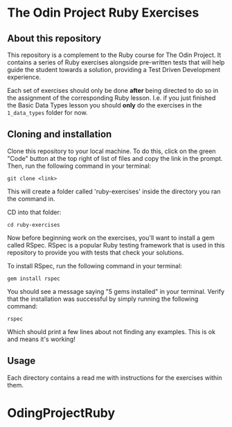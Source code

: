 # The Odin Project Ruby Exercises

## About this repository

This repository is a complement to the Ruby course for The Odin Project. It contains a series of Ruby exercises alongside pre-written tests that will help guide the student towards a solution, providing a Test Driven Development experience.

Each set of exercises should only be done **after** being directed to do so in the assignment of the corresponding Ruby lesson. I.e. if you just finished the Basic Data Types lesson you should **only** do the exercises in the `1_data_types` folder for now.

## Cloning and installation

Clone this repository to your local machine. To do this, click on the green "Code" button at the top right of list of files and copy the link in the prompt. Then, run the following command in your terminal:

    git clone <link>

This will create a folder called 'ruby-exercises' inside the directory you ran the command in.

CD into that folder:

    cd ruby-exercises

Now before beginning work on the exercises, you'll want to install a gem called RSpec. RSpec is a popular Ruby testing framework that is used in this repository to provide you with tests that check your solutions.

To install RSpec, run the following command in your terminal:

    gem install rspec

You should see a message saying "5 gems installed" in your terminal. Verify that the installation was successful by simply running the following command:

    rspec

Which should print a few lines about not finding any examples. This is ok and means it's working!

## Usage

Each directory contains a read me with instructions for the exercises within them.
# OdingProjectRuby
